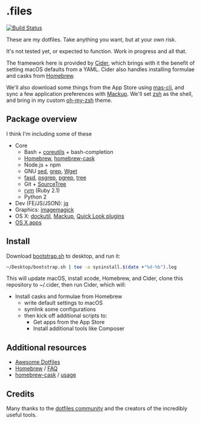# .files
[![Build Status](https://www.travis-ci.org/pghk/dotfiles.svg?branch=master)](https://www.travis-ci.org/pghk/dotfiles)

These are my dotfiles. Take anything you want, but at your own risk.

It's not tested yet, or expected to function. Work in progress and all that.

The framework here is provided by [Cider](https://github.com/msanders/cider), which brings with it the benefit of setting macOS defaults from a YAML. Cider also handles installing formulae and casks from [Homebrew](https://brew.sh/).

We'll also download some things from the App Store using [mas-cli](https://github.com/mas-cli/mas), and sync a few application preferences with [Mackup](https://github.com/lra/mackup). We'll set [zsh](http://www.zsh.org/) as the shell, and bring in my custom [oh-my-zsh](https://github.com/robbyrussell/oh-my-zsh) theme.

## Package overview
I think I'm including some of these

* Core
    * Bash + [coreutils](http://en.wikipedia.org/wiki/GNU_Core_Utilities) + bash-completion
    * [Homebrew](http://brew.sh/), [homebrew-cask](http://caskroom.io/)
    * Node.js + npm
    * GNU [sed](http://www.gnu.org/software/sed/), [grep](https://www.gnu.org/software/grep/), [Wget](https://www.gnu.org/software/wget/)
    * [fasd](https://github.com/clvv/fasd), [psgrep](https://github.com/jvz/psgrep/blob/master/psgrep), [pgrep](http://linux.die.net/man/1/pgrep), [tree](http://mama.indstate.edu/users/ice/tree/)
    * Git + [SourceTree](http://www.sourcetreeapp.com)
    * [rvm](https://rvm.io/) (Ruby 2.1)
    * Python 2
* Dev (FE/JS/JSON): [jq](http://stedolan.github.io/jq/)
* Graphics: [imagemagick](http://www.imagemagick.org)
* OS X: [dockutil](https://github.com/kcrawford/dockutil), [Mackup](https://github.com/lra/mackup), [Quick Look plugins](https://github.com/sindresorhus/quick-look-plugins)
* [OS X apps](https://github.com/webpro/dotfiles/blob/master/install/brew-cask.sh)

## Install

Download [bootstrap.sh](https://github.com/pghk/dotfiles/raw/master/scripts/bootstrap.sh) to desktop, and run it:

```sh
~/Desktop/bootstrap.sh | tee -a sysinstall.$(date +"%d-%b").log
```

This will update macOS, install xcode, Homebrew, and Cider, clone this repository to ~/.cider, then run Cider, which will:

- Install casks and formulae from Homebrew
  - write default settings to macOS
  - symlink some configurations
  - then kick off additional scripts to:
    - Get apps from the App Store
    - Install additional tools like Composer

## Additional resources
* [Awesome Dotfiles](https://github.com/webpro/awesome-dotfiles)
* [Homebrew](http://brew.sh/) / [FAQ](https://github.com/Homebrew/homebrew/wiki/FAQ)
* [homebrew-cask](http://caskroom.io/) / [usage](https://github.com/phinze/homebrew-cask/blob/master/USAGE.md)

## Credits
Many thanks to the [dotfiles community](http://dotfiles.github.io/) and the creators of the incredibly useful tools.
